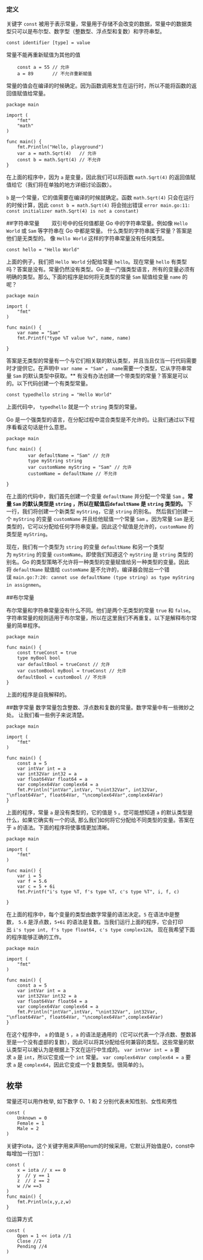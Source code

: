 ### 定义
关键字 `const` 被用于表示常量，常量用于存储不会改变的数据，常量中的数据类型只可以是布尔型、数字型（整数型、浮点型和复数）和字符串型。
```
const identifier [type] = value
```
常量不能再重新赋值为其他的值
```
    const a = 55 // 允许
    a = 89       // 不允许重新赋值
```
常量的值会在编译的时候确定。因为函数调用发生在运行时，所以不能将函数的返回值赋值给常量。

```
package main

import (  
    "fmt"
    "math"
)

func main() {  
    fmt.Println("Hello, playground")
    var a = math.Sqrt(4)   // 允许
    const b = math.Sqrt(4) // 不允许
}

```
在上面的程序中，因为 `a` 是变量，因此我们可以将函数 `math.Sqrt(4)` 的返回值赋值给它（我们将在单独的地方详细讨论函数）。

`b` 是一个常量，它的值需要在编译的时候就确定。函数 `math.Sqrt(4)` 只会在运行的时候计算，因此 `const b = math.Sqrt(4)` 将会抛出错误 `error main.go:11: const initializer math.Sqrt(4) is not a constant)`

##字符串常量
&emsp;&emsp;双引号中的任何值都是 Go 中的字符串常量。例如像 `Hello World` 或 `Sam` 等字符串在 Go 中都是常量。
什么类型的字符串属于常量？答案是他们是无类型的。
像 `Hello World` 这样的字符串常量没有任何类型。

```
const hello = "Hello World"
```
上面的例子，我们把 `Hello World` 分配给常量 `hello`。现在常量 `hello` 有类型吗？答案是没有。常量仍然没有类型。Go 是一门强类型语言，所有的变量必须有明确的类型。那么, 下面的程序是如何将无类型的常量 `Sam` 赋值给变量 `name` 的呢？
```
package main

import (  
    "fmt"
)

func main() {  
    var name = "Sam"
    fmt.Printf("type %T value %v", name, name)

}

```

答案是无类型的常量有一个与它们相关联的默认类型，并且当且仅当一行代码需要时才提供它。在声明中 `var name = "Sam"` ， `name`需要一个类型，它从字符串常量 `Sam` 的默认类型中获取。**
有没有办法创建一个带类型的常量？答案是可以的。以下代码创建一个有类型常量。
```
const typedhello string = "Hello World"

```

上面代码中， `typedhello` 就是一个 `string` 类型的常量。

Go 是一个强类型的语言，在分配过程中混合类型是不允许的。让我们通过以下程序看看这句话是什么意思。

```
package main

func main() {  
        var defaultName = "Sam" // 允许
        type myString string
        var customName myString = "Sam" // 允许
        customName = defaultName // 不允许

}

```

在上面的代码中，我们首先创建一个变量 `defaultName` 并分配一个常量 `Sam` 。**常量 `Sam` 的默认类型是 `string` ，所以在赋值后`defaultName` 是 `string` 类型的。**
下一行，我们将创建一个新类型 `myString`，它是 `string` 的别名。
然后我们创建一个 `myString` 的变量 `customName` 并且给他赋值一个常量 `Sam` 。因为常量 `Sam` 是无类型的，它可以分配给任何字符串变量。因此这个赋值是允许的，`customName` 的类型是 `myString`。

现在，我们有一个类型为 `string` 的变量 `defaultName` 和另一个类型为 `myString` 的变量 `customName`。即使我们知道这个 `myString` 是 `string` 类型的别名。Go 的类型策略不允许将一种类型的变量赋值给另一种类型的变量。因此将 `defaultName` 赋值给 `customName` 是不允许的，编译器会抛出一个错误 `main.go:7:20: cannot use defaultName (type string) as type myString in assignmen`。

##布尔常量

布尔常量和字符串常量没有什么不同。他们是两个无类型的常量 `true` 和 `false`。字符串常量的规则适用于布尔常量，所以在这里我们不再重复。以下是解释布尔常量的简单程序。

```
package main

func main() {  
    const trueConst = true
    type myBool bool
    var defaultBool = trueConst // 允许
    var customBool myBool = trueConst // 允许
    defaultBool = customBool // 不允许
}

```

上面的程序是自我解释的。

##数字常量
数字常量包含整数、浮点数和复数的常量。数字常量中有一些微妙之处。
让我们看一些例子来说清楚。
```
package main

import (  
    "fmt"
)

func main() {  
    const a = 5
    var intVar int = a
    var int32Var int32 = a
    var float64Var float64 = a
    var complex64Var complex64 = a
    fmt.Println("intVar",intVar, "\nint32Var", int32Var, "\nfloat64Var", float64Var, "\ncomplex64Var",complex64Var)
}

```

上面的程序，常量 `a` 是没有类型的，它的值是 `5` 。您可能想知道 `a` 的默认类型是什么，如果它确实有一个的话, 那么我们如何将它分配给不同类型的变量。答案在于 `a` 的语法。下面的程序将使事情更加清晰。
```
package main

import (  
    "fmt"
)

func main() {  
    var i = 5
    var f = 5.6
    var c = 5 + 6i
    fmt.Printf("i's type %T, f's type %T, c's type %T", i, f, c)

}

```
在上面的程序中，每个变量的类型由数字常量的语法决定。`5` 在语法中是整数， `5.6` 是浮点数，`5+6i` 的语法是复数。当我们运行上面的程序，它会打印出 `i's type int, f's type float64, c's type complex128`。
现在我希望下面的程序能够正确的工作。
```
package main

import (  
    "fmt"
)

func main() {  
    const a = 5
    var intVar int = a
    var int32Var int32 = a
    var float64Var float64 = a
    var complex64Var complex64 = a
    fmt.Println("intVar",intVar, "\nint32Var", int32Var, "\nfloat64Var", float64Var, "\ncomplex64Var",complex64Var)
}

```
在这个程序中， `a` 的值是 `5` ，`a` 的语法是通用的（它可以代表一个浮点数、整数甚至是一个没有虚部的复数），因此可以将其分配给任何兼容的类型。这些常量的默认类型可以被认为是根据上下文在运行中生成的。 `var intVar int = a` 要求 `a` 是 `int`，所以它变成一个 `int` 常量。 `var complex64Var complex64 = a` 要求 `a` 是 `complex64`，因此它变成一个复数类型。很简单的:)。

## 枚举
常量还可以用作枚举, 如下数字 0、1 和 2 分别代表未知性别、女性和男性
```
const (
	Unknown = 0
	Female = 1
	Male = 2
)
```
关键字iota，这个关键字用来声明enum的时候采用，它默认开始值是0，const中每增加一行加1：
```
const (
	x = iota // x == 0
	y  // y == 1
	z  // z == 2
	w //w ==3
)
func main() {
	fmt.Println(x,y,z,w)
}
```
位运算方式
```
const (
	Open = 1 << iota //1
	Close //2
	Pending //4
)
```

